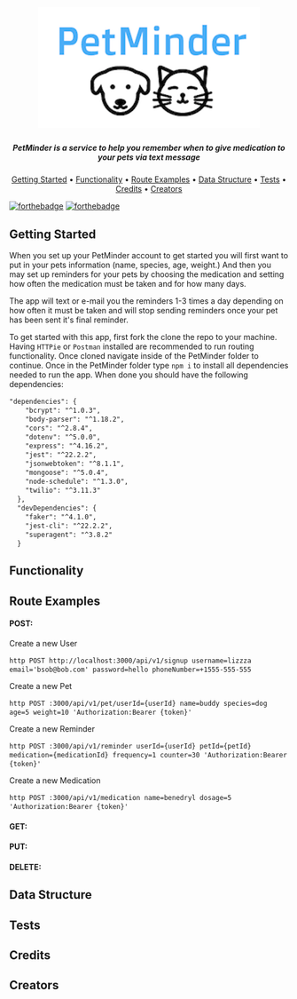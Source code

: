 
<h1 align="center">
  <br>
<img src="https://github.com/PetMinder401/PetMinder/blob/dev_test/images/petminderlogo.png" alt="petminder" width="400">
<br>
</h1>

<h5 align="center">PetMinder is a service to help you remember when to give medication to your pets via text message</h5>

<p align="center">
  <a href="#getting-started">Getting Started</a> •
  <a href="#functionality">Functionality</a> •
  <a href="#route-examples">Route Examples</a> •
  <a href="#data-structure">Data Structure</a> •
  <a href="#tests">Tests</a> •
  <a href="#credit">Credits</a> •
  <a href="#credit">Creators</a>
</p>

[![forthebadge](https://forthebadge.com/images/badges/made-with-javascript.svg)](https://forthebadge.com) [![forthebadge](https://forthebadge.com/images/badges/built-with-love.svg)](https://forthebadge.com)


## Getting Started

When you set up your PetMinder account to get started you will first want to put in your pets information (name, species, age, weight.) And then you may set up reminders for your pets by choosing the medication and setting how often the medication must be taken and for how many days.

The app will text or e-mail you the reminders 1-3 times a day depending on how often it must be taken and will stop sending reminders once your pet has been sent it's final reminder.

To get started with this app, first fork the clone the repo to your machine. Having ```HTTPie``` or ```Postman``` installed are recommended to run routing functionality. Once cloned navigate inside of the PetMinder folder to continue. Once in the PetMinder folder type ```npm i``` to install all dependencies needed to run the app. When done you should have the following dependencies:

```
"dependencies": {
    "bcrypt": "^1.0.3",
    "body-parser": "^1.18.2",
    "cors": "^2.8.4",
    "dotenv": "^5.0.0",
    "express": "^4.16.2",
    "jest": "^22.2.2",
    "jsonwebtoken": "^8.1.1",
    "mongoose": "^5.0.4",
    "node-schedule": "^1.3.0",
    "twilio": "^3.11.3"
  },
  "devDependencies": {
    "faker": "^4.1.0",
    "jest-cli": "^22.2.2",
    "superagent": "^3.8.2"
  }
```

## Functionality

## Route Examples
#### POST:
Create a new User

```
http POST http://localhost:3000/api/v1/signup username=lizzza email='bsob@bob.com' password=hello phoneNumber=+1555-555-555
```

Create a new Pet

```
http POST :3000/api/v1/pet/userId={userId} name=buddy species=dog age=5 weight=10 'Authorization:Bearer {token}'
```

Create a new Reminder

```
http POST :3000/api/v1/reminder userId={userId} petId={petId} medication={medicationId} frequency=1 counter=30 'Authorization:Bearer {token}'
```

Create a new Medication

```
http POST :3000/api/v1/medication name=benedryl dosage=5  'Authorization:Bearer {token}'
```
#### GET:
#### PUT:
#### DELETE:

## Data Structure

## Tests

## Credits

## Creators
